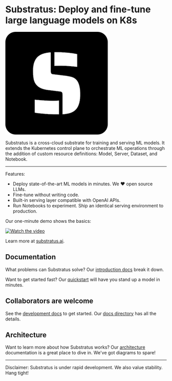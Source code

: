 # Substratus: Deploy and fine-tune large language models on K8s

[![Substratus.AI](../assets/ssai-logo.png "Substratus.AI")](https://www.substratus.ai)

Substratus is a cross-cloud substrate for training and serving ML models. It
extends the Kubernetes control plane to orchestrate ML operations through the
addition of custom resource definitions: Model, Server, Dataset, and Notebook.

---

Features:

* Deploy state-of-the-art ML models in minutes. We ❤️ open source LLMs.
* Fine-tune without writing code.
* Built-in serving layer compatible with OpenAI APIs.
* Run Notebooks to experiment. Ship an identical serving environment to production.

Our one-minute demo shows the basics:

[![Watch the video](https://img.youtube.com/vi/CLyXKJHIQ6A/hq2.jpg)](https://youtu.be/CLyXKJHIQ6A)

Learn more at [substratus.ai](https://www.substratus.ai).

## Documentation

What problems can Substratus solve? Our
[introduction docs](https://www.substratus.ai/docs) break it down.

Want to get started fast? Our
[quickstart](https://www.substratus.ai/docs/quickstart) will have you stand up a
model in minutes.

## Collaborators are welcome

See the [development docs](../docs/development.md) to get started. Our
[docs directory](../docs/) has all the details.

## Architecture

Want to learn more about how Substratus works? Our
[architecture](https://www.substratus.ai/docs/architecture) documentation is a
great place to dive in. We've got diagrams to spare!

---

Disclaimer: Substratus is under rapid development. We also value stability.
Hang tight!
